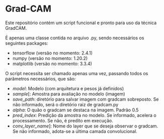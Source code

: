# Grad-CAM
Este repositório contém um script funcional e pronto para uso da técnica GradCAM.

É apenas uma classe contida no arquivo .py, sendo necessários os seguintes packages:
<ul>
  <li>tensorflow (versão no momento: 2.4.1)</li>
  <li>numpy (versão no momento: 1.20.2)</li>
  <li>matplotlib (versão no momento: 3.3.4)</li>
</ul>
  
O script necessita ser chamado apenas uma vez, passando todos os parâmetros necessários, que são:
<ul>
  <li> <em>model</em>: Modelo (com arquitetura e pesos já definidos)</li>
  <li> <em>sample</em>[: Amostra para avaliação no modelo (imagem)</li>
  <li> <em>save_path</em>: diretório para salvar imagem com gradcam sobreposto. Se não informado, será o diretório raiz de gradcam.py</li>
  <li> <em>alpha</em>: O quão o gradcam se destaca na imagem. Padrão 0.5</li>
  <li> <em>pred_index</em>: Predição da amostra no modelo. Se informado, acelera o processamento. Se não, é predito em execução.</li>
  <li> <em>conv_layer_name</em>]: Nome do layer que se deseja observar o gradcam. Se não informado, adota-se a última camada convolucional.</li>
</ul>

